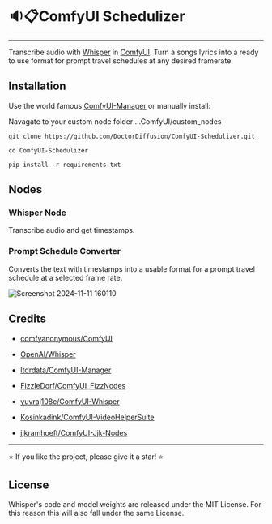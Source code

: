 # 🔉📋ComfyUI Schedulizer

****


Transcribe audio with [Whisper](https://github.com/openai/whisper/) in [ComfyUI](https://github.com/comfyanonymous/ComfyUI). Turn a songs lyrics into a ready to use format for prompt travel schedules at any desired framerate.

## Installation

Use the world famous [ComfyUI-Manager](https://github.com/ltdrdata/ComfyUI-Manager) or manually install:

Navagate to your custom node folder ...ComfyUI/custom_nodes
```
git clone https://github.com/DoctorDiffusion/ComfyUI-Schedulizer.git
```
```
cd ComfyUI-Schedulizer
```
```
pip install -r requirements.txt
```

## Nodes

### Whisper Node

Transcribe audio and get timestamps.

### Prompt Schedule Converter

Converts the text with timestamps into a usable format for a prompt travel schedule at a selected frame rate.

![Screenshot 2024-11-11 160110](https://github.com/user-attachments/assets/07cc7518-f3c7-42b0-9c00-b58af0ff0068)


## Credits

- [comfyanonymous/ComfyUI](https://github.com/comfyanonymous/ComfyUI)

- [OpenAI/Whisper](https://github.com/openai/whisper)

- [ltdrdata/ComfyUI-Manager](https://github.com/ltdrdata/ComfyUI-Manager)

- [FizzleDorf/ComfyUI_FizzNodes](https://github.com/FizzleDorf/ComfyUI_FizzNodes)

- [yuvraj108c/ComfyUI-Whisper](https://github.com/yuvraj108c/ComfyUI-Whisper)

- [Kosinkadink/ComfyUI-VideoHelperSuite](https://github.com/Kosinkadink/ComfyUI-VideoHelperSuite)

- [jjkramhoeft/ComfyUI-Jjk-Nodes](https://github.com/jjkramhoeft/ComfyUI-Jjk-Nodes)


****

⭐ If you like the project, please give it a star! ⭐

## License

Whisper's code and model weights are released under the MIT License. For this reason this will also fall under the same License. 

